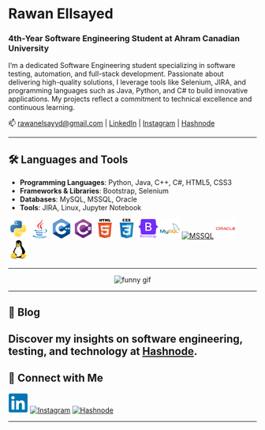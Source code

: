 # Rawan Ellsayed

### 4th-Year Software Engineering Student at Ahram Canadian University

I’m a dedicated Software Engineering student specializing in software testing, automation, and full-stack development. Passionate about delivering high-quality solutions, I leverage tools like Selenium, JIRA, and programming languages such as Java, Python, and C# to build innovative applications. My projects reflect a commitment to technical excellence and continuous learning.

📫 [rawanelsayyd@gmail.com](mailto:rawanelsayyd@gmail.com) | [LinkedIn](https://www.linkedin.com/in/rawan-elsayyd-863237225) | [Instagram](https://instagram.com/rawanallsayed) | [Hashnode](https://el5amsa-btwqeet-betna.hashnode.dev/)

---

## 🛠️ Languages and Tools

- **Programming Languages**: Python, Java, C++, C#, HTML5, CSS3
- **Frameworks & Libraries**: Bootstrap, Selenium
- **Databases**: MySQL, MSSQL, Oracle
- **Tools**: JIRA, Linux, Jupyter Notebook

<p align="left">
  <a href="https://www.python.org" target="_blank" rel="noreferrer"><img src="https://raw.githubusercontent.com/devicons/devicon/master/icons/python/python-original.svg" alt="Python" width="40" height="40"/></a>
  <a href="https://www.java.com" target="_blank" rel="noreferrer"><img src="https://raw.githubusercontent.com/devicons/devicon/master/icons/java/java-original.svg" alt="Java" width="40" height="40"/></a>
  <a href="https://www.w3schools.com/cpp/" target="_blank" rel="noreferrer"><img src="https://raw.githubusercontent.com/devicons/devicon/master/icons/cplusplus/cplusplus-original.svg" alt="C++" width="40" height="40"/></a>
  <a href="https://www.w3schools.com/cs/" target="_blank" rel="noreferrer"><img src="https://raw.githubusercontent.com/devicons/devicon/master/icons/csharp/csharp-original.svg" alt="C#" width="40" height="40"/></a>
  <a href="https://www.w3.org/html/" target="_blank" rel="noreferrer"><img src="https://raw.githubusercontent.com/devicons/devicon/master/icons/html5/html5-original-wordmark.svg" alt="HTML5" width="40" height="40"/></a>
  <a href="https://www.w3schools.com/css/" target="_blank" rel="noreferrer"><img src="https://raw.githubusercontent.com/devicons/devicon/master/icons/css3/css3-original-wordmark.svg" alt="CSS3" width="40" height="40"/></a>
  <a href="https://getbootstrap.com" target="_blank" rel="noreferrer"><img src="https://raw.githubusercontent.com/devicons/devicon/master/icons/bootstrap/bootstrap-plain-wordmark.svg" alt="Bootstrap" width="40" height="40"/></a>
  <a href="https://www.mysql.com/" target="_blank" rel="noreferrer"><img src="https://raw.githubusercontent.com/devicons/devicon/master/icons/mysql/mysql-original-wordmark.svg" alt="MySQL" width="40" height="40"/></a>
  <a href="https://www.microsoft.com/en-us/sql-server" target="_blank" rel="noreferrer"><img src="https://www.svgrepo.com/show/303229/microsoft-sql-server-logo.svg" alt="MSSQL" width="40" height="40"/></a>
  <a href="https://www.oracle.com/" target="_blank" rel="noreferrer"><img src="https://raw.githubusercontent.com/devicons/devicon/master/icons/oracle/oracle-original.svg" alt="Oracle" width="40" height="40"/></a>
  <a href="https://www.linux.org/" target="_blank" rel="noreferrer"><img src="https://raw.githubusercontent.com/devicons/devicon/master/icons/linux/linux-original.svg" alt="Linux" width="40" height="40"/></a>
</p>

---

 <p align="center">
  <img src="https://i.imgflip.com/65efzo.gif" alt="funny gif" height="200" />
</p>


---

## 📝 Blog

Discover my insights on software engineering, testing, and technology at [Hashnode](https://el5amsa-btwqeet-betna.hashnode.dev/).
---

## 🤝 Connect with Me

<p align="left">
  <a href="https://www.linkedin.com/in/rawan-elsayyd-863237225" target="_blank"><img src="https://raw.githubusercontent.com/devicons/devicon/master/icons/linkedin/linkedin-original.svg" alt="LinkedIn" width="40" height="40"/></a>
  <a href="https://instagram.com/rawanallsayed" target="_blank"><img src="https://raw.githubusercontent.com/rahuldkjain/github-profile-readme-generator/master/src/images/icons/Social/instagram.svg" alt="Instagram" width="40" height="40"/></a>
  <a href="https://el5amsa-btwqeet-betna.hashnode.dev/" target="_blank"><img src="https://cdn.hashnode.com/res/hashnode/image/upload/v1611902473383/CDyAuTy75.png" alt="Hashnode" width="40" height="40"/></a>
</p>

---

 
